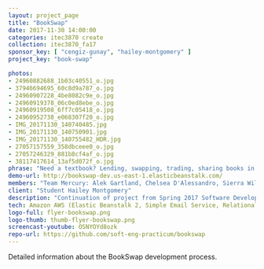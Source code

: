 ```yaml
---
layout: project_page
title: "BookSwap"
date: 2017-11-30 14:00:00
categories: itec3870 create
collection: itec3870_fa17
sponsor_key: [ "cengiz-gunay", "hailey-montgomery" ]
project_key: "book-swap"

photos:
- 24960882688_1b03c40551_o.jpg
- 37946694695_60c8d9a787_o.jpg
- 24960907228_4be8082c9e_o.jpg
- 24960919378_06c0ed8ebe_o.jpg
- 24960919508_6ff7c05418_o.jpg
- 24960952738_e068307f20_o.jpg
- IMG_20171130_140740485.jpg
- IMG_20171130_140750901.jpg
- IMG_20171130_140755482_HDR.jpg
- 27057157559_358dbceee0_o.jpg
- 27057246329_881b8cf4af_o.jpg
- 38117417614_13af5d072f_o.jpg
phrase: "Need a textbook? Lending, swapping, trading, sharing books in our campus community"
demo-url: http://bookswap-dev.us-east-1.elasticbeanstalk.com/
members: "Team Mercury: Alek Gartland, Chelsea D'Alessandro, Sierra Williams, Waylon Lao"
client: "Student Hailey Montgomery"
description: "Continuation of project from Spring 2017 Software Development Project course. Changes: Database - Hosting, Amazon Web Services (AWS); UI/UX Complete redesign of entire site, Style: minimalist modern, Colors, Image assets; Pages: Blade template & usage, JavaScript, Bootstrap, → CSS ←"
tech: Amazon AWS (Elastic Beanstalk 2, Simple Email Service, Relational Data Service), PHP, Laravel, HTML/CSS, Javascript
logo-full: flyer-bookswap.png
logo-thumb: thumb-flyer-bookswap.png
screencast-youtube: OSNYOYd8ozk
repo-url: https://github.com/soft-eng-practicum/bookswap
---
```


Detailed information about the BookSwap development process.

<!-- lightgallery -->
<script src="https://code.jquery.com/jquery-2.2.4.min.js"></script>
<script src="https://cdn.jsdelivr.net/lightgallery/1.3.7/js/lightgallery.min.js"></script>
<script src="https://cdn.jsdelivr.net/g/lg-zoom"></script>

<script type="text/javascript">
    $(document).ready(function() {
    $("body").lightGallery({
    zoom: true,
    selector: 'a#lightgallery',
    selectWithin: 'body'
    });
    });
</script>

[ggc]: http://www.ggc.edu
[gunay-ggc]: http://www.ggc.edu/about-ggc/directory/cengiz-gunay
